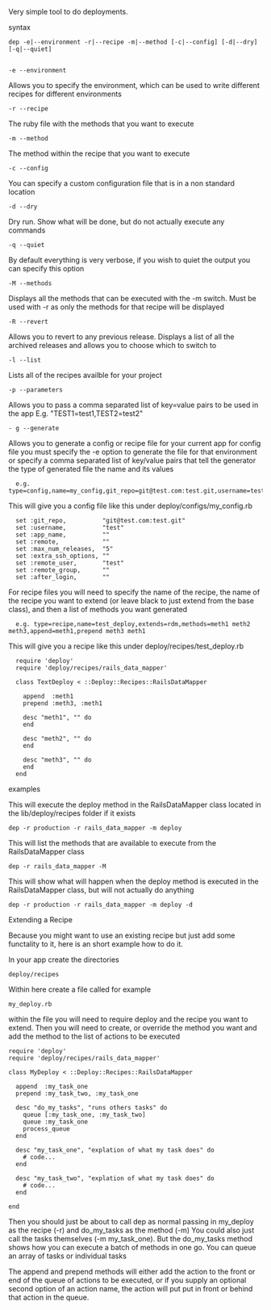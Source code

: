Very simple tool to do deployments.

syntax

    dep -e|--environment -r|--recipe -m|--method [-c|--config] [-d|--dry] [-q|--quiet]


    -e --environment
Allows you to specify the environment, which can be used to write different recipes for different environments

    -r --recipe
The ruby file with the methods that you want to execute

    -m --method
The method within the recipe that you want to execute

    -c --config
You can specify a custom configuration file that is in a non standard location

    -d --dry
Dry run. Show what will be done, but do not actually execute any commands

    -q --quiet
By default everything is very verbose, if you wish to quiet the output you can specify this option

    -M --methods
Displays all the methods that can be executed with the -m switch. Must be used with -r as only the methods
for that recipe will be displayed

    -R --revert
Allows you to revert to any previous release. Displays a list of all the archived releases and allows you to
choose which to switch to

    -l --list
Lists all of the recipes availble for your project

    -p --parameters
Allows you to pass a comma separated list of key=value pairs to be used in the app
E.g. "TEST1=test1,TEST2=test2"

    - g --generate
Allows you to generate a config or recipe file for your current app
for config file you must specify the -e option to generate the file for that environment or specify
a comma separated list of key/value pairs that tell the generator the type of generated file the name and its values

      e.g. type=config,name=my_config,git_repo=git@test.com:test.git,username=test...

This will give you a config file like this under deploy/configs/my_config.rb

      set :git_repo,          "git@test.com:test.git"
      set :username,          "test"
      set :app_name,          ""
      set :remote,            ""
      set :max_num_releases,  "5"
      set :extra_ssh_options, ""
      set :remote_user,       "test"
      set :remote_group,      ""
      set :after_login,       ""


For recipe files you will need to specify the name of the recipe, the name of the recipe you want to extend
(or leave black to just extend from the base class), and then a list of methods you want generated

      e.g. type=recipe,name=test_deploy,extends=rdm,methods=meth1 meth2 meth3,append=meth1,prepend meth3 meth1

This will give you a recipe like this under deploy/recipes/test_deploy.rb

      require 'deploy'
      require 'deploy/recipes/rails_data_mapper'

      class TextDeploy < ::Deploy::Recipes::RailsDataMapper

        append  :meth1
        prepend :meth3, :meth1

        desc "meth1", "" do
        end

        desc "meth2", "" do
        end

        desc "meth3", "" do
        end
      end

examples

This will execute the deploy method in the RailsDataMapper class located in the lib/deploy/recipes folder if it exists

    dep -r production -r rails_data_mapper -m deploy

This will list the methods that are available to execute from the RailsDataMapper class

    dep -r rails_data_mapper -M

This will show what will happen when the deploy method is executed in the RailsDataMapper class, but will not actually do anything

    dep -r production -r rails_data_mapper -m deploy -d

Extending a Recipe

Because you might want to use an existing recipe but just add some functality to it, here is an short example how to do it.

In your app create the directories

    deploy/recipes

Within here create a file called for example

    my_deploy.rb

within the file you will need to require deploy and the recipe you want to extend.
Then you will need to create, or override the method you want and add the method to the list of actions to be executed

    require 'deploy'
    require 'deploy/recipes/rails_data_mapper'

    class MyDeploy < ::Deploy::Recipes::RailsDataMapper

      append  :my_task_one
      prepend :my_task_two, :my_task_one

      desc "do_my_tasks", "runs others tasks" do
        queue [:my_task_one, :my_task_two]
        queue :my_task_one
        process_queue
      end

      desc "my_task_one", "explation of what my task does" do
        # code...
      end

      desc "my_task_two", "explation of what my task does" do
        # code...
      end

    end

Then you should just be about to call dep as normal passing in my_deploy as the recipe (-r) and do_my_tasks as the method (-m)
You could also just call the tasks themselves (-m my_task_one). But the do_my_tasks method shows how you can execute a batch
of methods in one go. You can queue an array of tasks or individual tasks

The append and prepend methods will either add the action to the front or end of the queue of actions to be executed,
or if you supply an optional second option of an action name, the action will put put in front or behind that action in the queue.